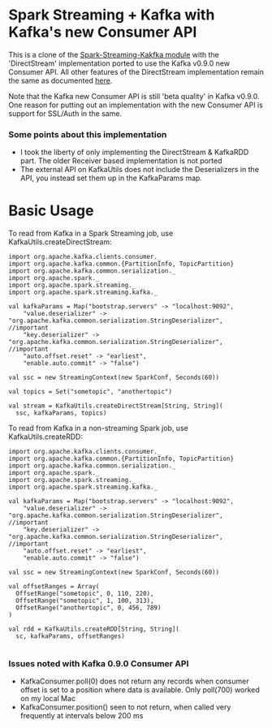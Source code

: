 # Spark Streaming + Kafka with Kafka's new Consumer API

This is a clone of the [Spark-Streaming-Kakfka module](https://github.com/apache/spark/tree/master/external/kafka) with the 'DirectStream' implementation ported to use the Kafka v0.9.0 new Consumer API.
All other features of the DirectStream implementation remain the same as documented [here](https://github.com/koeninger/kafka-exactly-once/blob/master/blogpost.md).  

Note that the Kafka new Consumer API is still 'beta quality' in Kafka v0.9.0. One reason for putting out an implementation with the new Consumer API
is support for SSL/Auth in the same.

### Some points about this implementation  
 - I took the liberty of only implementing the DirectStream & KafkaRDD part. The older Receiver based implementation is not ported  
 - The external API on KafkaUtils does not include the Deserializers in the API, you instead set them up in the KafkaParams map.
 
# Basic Usage  

To read from Kafka in a Spark Streaming job, use KafkaUtils.createDirectStream:  

```  
import org.apache.kafka.clients.consumer._
import org.apache.kafka.common.{PartitionInfo, TopicPartition}
import org.apache.kafka.common.serialization._
import org.apache.spark._
import org.apache.spark.streaming._
import org.apache.spark.streaming.kafka._

val kafkaParams = Map("bootstrap.servers" -> "localhost:9092",
    "value.deserializer" -> "org.apache.kafka.common.serialization.StringDeserializer",  //important
    "key.deserializer" -> "org.apache.kafka.common.serialization.StringDeserializer",   //important
    "auto.offset.reset" -> "earliest",
    "enable.auto.commit" -> "false")
    
val ssc = new StreamingContext(new SparkConf, Seconds(60))

val topics = Set("sometopic", "anothertopic")

val stream = KafkaUtils.createDirectStream[String, String](
  ssc, kafkaParams, topics)

```  

To read from Kafka in a non-streaming Spark job, use KafkaUtils.createRDD:

```  
import org.apache.kafka.clients.consumer._
import org.apache.kafka.common.{PartitionInfo, TopicPartition}
import org.apache.kafka.common.serialization._
import org.apache.spark._
import org.apache.spark.streaming._
import org.apache.spark.streaming.kafka._

val kafkaParams = Map("bootstrap.servers" -> "localhost:9092",
    "value.deserializer" -> "org.apache.kafka.common.serialization.StringDeserializer",  //important
    "key.deserializer" -> "org.apache.kafka.common.serialization.StringDeserializer",   //important
    "auto.offset.reset" -> "earliest",
    "enable.auto.commit" -> "false")
    
val ssc = new StreamingContext(new SparkConf, Seconds(60))

val offsetRanges = Array(
  OffsetRange("sometopic", 0, 110, 220),
  OffsetRange("sometopic", 1, 100, 313),
  OffsetRange("anothertopic", 0, 456, 789)
)

val rdd = KafkaUtils.createRDD[String, String](
  sc, kafkaParams, offsetRanges)
  
``` 

### Issues noted with Kafka 0.9.0 Consumer API
 - KafkaConsumer.poll(0) does not return any records when consumer offset is set to a position where data is available. Only poll(700) worked on my local Mac  
 - KafkaConsumer.position() seen to not return, when called very frequently at intervals below 200 ms
 
